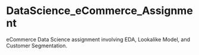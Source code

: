 # DataScience_eCommerce_Assignment
eCommerce Data Science assignment involving EDA, Lookalike Model, and Customer Segmentation.
